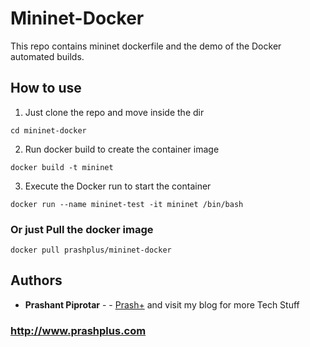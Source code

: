 # Mininet-Docker
This repo contains mininet dockerfile and the demo of the Docker automated builds.

## How to use
1. Just clone the repo and move inside the dir 
```
cd mininet-docker
```

2. Run docker build to create the container image
```
docker build -t mininet
```

3. Execute the Docker run to start the container
```
docker run --name mininet-test -it mininet /bin/bash
```
### Or just Pull the docker image
```
docker pull prashplus/mininet-docker
```


## Authors

* **Prashant Piprotar** - - [Prash+](https://github.com/prashplus)
and visit my blog for more Tech Stuff
### http://www.prashplus.com
